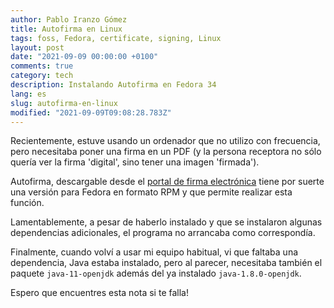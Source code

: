 ```yaml
---
author: Pablo Iranzo Gómez
title: Autofirma en Linux
tags: foss, Fedora, certificate, signing, Linux
layout: post
date: "2021-09-09 00:00:00 +0100"
comments: true
category: tech
description: Instalando Autofirma en Fedora 34
lang: es
slug: autofirma-en-linux
modified: "2021-09-09T09:08:28.783Z"
---
```


Recientemente, estuve usando un ordenador que no utilizo con frecuencia, pero necesitaba poner una firma en un PDF (y la persona receptora no sólo quería ver la firma 'digital', sino tener una imagen 'firmada').

Autofirma, descargable desde el [portal de firma electrónica](https://firmaelectronica.gob.es/Home/Descargas.html) tiene por suerte una versión para Fedora en formato RPM y que permite realizar esta función.

Lamentablemente, a pesar de haberlo instalado y que se instalaron algunas dependencias adicionales, el programa no arrancaba como correspondía.

Finalmente, cuando volví a usar mi equipo habitual, vi que faltaba una dependencia, Java estaba instalado, pero al parecer, necesitaba también el paquete `java-11-openjdk` además del ya instalado `java-1.8.0-openjdk`.

Espero que encuentres esta nota si te falla!
